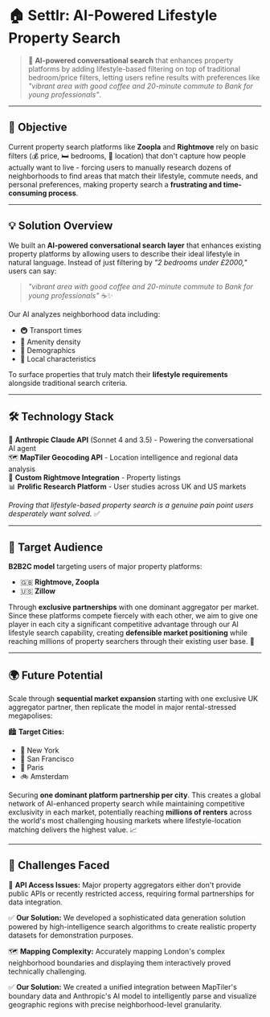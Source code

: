 # 🏠 Settlr: AI-Powered Lifestyle Property Search

> 🚀 **AI-powered conversational search** that enhances property platforms by adding lifestyle-based filtering on top of traditional bedroom/price filters, letting users refine results with preferences like *"vibrant area with good coffee and 20-minute commute to Bank for young professionals"*.

---

## 🎯 **Objective**

Current property search platforms like **Zoopla** and **Rightmove** rely on basic filters (💰 price, 🛏️ bedrooms, 📍 location) that don't capture how people actually want to live - forcing users to manually research dozens of neighborhoods to find areas that match their lifestyle, commute needs, and personal preferences, making property search a **frustrating and time-consuming process**.

---

## 💡 **Solution Overview**

We built an **AI-powered conversational search layer** that enhances existing property platforms by allowing users to describe their ideal lifestyle in natural language. Instead of just filtering by *"2 bedrooms under £2000,"* users can say:

> *"vibrant area with good coffee and 20-minute commute to Bank for young professionals"* ☕✨

Our AI analyzes neighborhood data including:
- 🚇 Transport times
- 🏪 Amenity density  
- 👥 Demographics
- 🌆 Local characteristics

To surface properties that truly match their **lifestyle requirements** alongside traditional search criteria.

---

## 🛠️ **Technology Stack**

🤖 **Anthropic Claude API** (Sonnet 4 and 3.5) - Powering the conversational AI agent  
🗺️ **MapTiler Geocoding API** - Location intelligence and regional data analysis  
🏡 **Custom Rightmove Integration** - Property listings  
📊 **Prolific Research Platform** - User studies across UK and US markets  

*Proving that lifestyle-based property search is a genuine pain point users desperately want solved.* ✅

---

## 🎯 **Target Audience**

**B2B2C model** targeting users of major property platforms:
- 🇬🇧 **Rightmove, Zoopla**
- 🇺🇸 **Zillow**

Through **exclusive partnerships** with one dominant aggregator per market. Since these platforms compete fiercely with each other, we aim to give one player in each city a significant competitive advantage through our AI lifestyle search capability, creating **defensible market positioning** while reaching millions of property searchers through their existing user base. 🚀

---

## 🌍 **Future Potential**

Scale through **sequential market expansion** starting with one exclusive UK aggregator partner, then replicate the model in major rental-stressed megapolises:

🏙️ **Target Cities:**
- 🗽 New York
- 🌉 San Francisco  
- 🗼 Paris
- 🚲 Amsterdam

Securing **one dominant platform partnership per city**. This creates a global network of AI-enhanced property search while maintaining competitive exclusivity in each market, potentially reaching **millions of renters** across the world's most challenging housing markets where lifestyle-location matching delivers the highest value. 📈

---

## 🔧 **Challenges Faced**

🚧 **API Access Issues:** Major property aggregators either don't provide public APIs or recently restricted access, requiring formal partnerships for data integration.

✅ **Our Solution:** We developed a sophisticated data generation solution powered by high-intelligence search algorithms to create realistic property datasets for demonstration purposes.

🗺️ **Mapping Complexity:** Accurately mapping London's complex neighborhood boundaries and displaying them interactively proved technically challenging.

✅ **Our Solution:** We created a unified integration between MapTiler's boundary data and Anthropic's AI model to intelligently parse and visualize geographic regions with precise neighborhood-level granularity.
